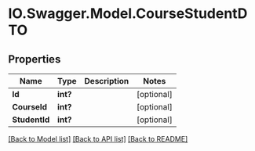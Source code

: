 # IO.Swagger.Model.CourseStudentDTO
## Properties

Name | Type | Description | Notes
------------ | ------------- | ------------- | -------------
**Id** | **int?** |  | [optional] 
**CourseId** | **int?** |  | [optional] 
**StudentId** | **int?** |  | [optional] 

[[Back to Model list]](../README.md#documentation-for-models) [[Back to API list]](../README.md#documentation-for-api-endpoints) [[Back to README]](../README.md)

